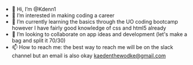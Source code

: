 - 👋 Hi, I’m @Kdenn1
- 👀 I’m interested in making coding a career
- 🌱 I’m currently learning the basics through the UO coding bootcamp however I have fairly good knowledge of css and html5 already
- 💞️ I’m looking to collaborate on app ideas and development (let's make a bag and split it 70/30)
- 📫 How to reach me: the best way to reach me will be on the slack channel but an email is also okay kaedenthewodke@gmail.com

<!---
Kdenn1/Kdenn1 is a ✨ special ✨ repository because its `README.md` (this file) appears on your GitHub profile.
You can click the Preview link to take a look at your changes.
--->
